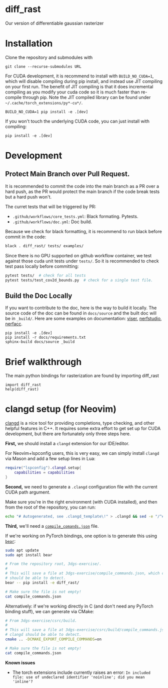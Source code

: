 # diff_rast

Our version of differentiable gaussian rasterizer

# Installation
Clone the repository and submodules with

```
git clone --recurse-submodules URL
```

For CUDA development, it is recommend to install with `BUILD_NO_CUDA=1`, which
will disable compiling during pip install, and instead use JIT compiling on your
first run. The benefit of JIT compiling is that it does incremental compiling as
you modify your cuda code so it is much faster than re-compile through pip. Note
the JIT compiled library can be found under `~/.cache/torch_extensions/py*-cu*/`.

```
BUILD_NO_CUDA=1 pip install -e .[dev]
```

If you won't touch the underlying CUDA code, you can just install with compiling:

```
pip install -e .[dev]
```

# Development

## Protect Main Branch over Pull Request.

It is recommended to commit the code into the main branch as a PR over a hard push, as the
PR would protect the main branch if the code break tests but a hard push won't.

The curret tests that will be triggered by PR:

- `.github/workflows/core_tests.yml`: Black formating. Pytests.
- `.github/workflows/doc.yml`: Doc build.

Because we check for black formatting, it is recommend to run black before commit in the code:

```bash
black . diff_rast/ tests/ examples/
```

Since there is no GPU supported on github workflow container, we test against those cuda unit tests under `tests/`. So it is recommended to check test pass locally before committing:

```bash
pytest tests/  # check for all tests
pytest tests/test_cov2d_bounds.py  # check for a single test file.
```



## Build the Doc Locally
If you want to contribute to the doc, here is the way to build it locally. The source code of the doc can be found in `docs/source` and the built doc will be in `_build/`. Here are some examples on documentation: [viser](https://github.com/nerfstudio-project/viser/tree/main/docs/source), [nerfstudio](https://github.com/nerfstudio-project/nerfstudio/tree/main/docs), [nerfacc](https://github.com/KAIR-BAIR/nerfacc/tree/master/docs/source).

```
pip install -e .[dev]
pip install -r docs/requirements.txt
sphinx-build docs/source _build 
```



# Brief walkthrough

The main python bindings for rasterization are found by importing diff_rast

```
import diff_rast
help(diff_rast)
```

# clangd setup (for Neovim)

[clangd](https://clangd.llvm.org/) is a nice tool for providing completions,
type checking, and other helpful features in C++. It requires some extra effort
to get set up for CUDA development, but there are fortunately only three steps
here.

**First,** we should install a `clangd` extension for our IDE/editor.

For Neovim+lspconfig users, this is very easy, we can simply install `clangd`
via Mason and add a few setup lines in Lua:

```lua
require("lspconfig").clangd.setup{
    capabilities = capabilities
}
```

**Second,** we need to generate a `.clangd` configuration file with the current
CUDA path argument.

Make sure you're in the right environment (with CUDA installed), and then from
the root of the repository, you can run:

```sh
echo "# Autogenerated, see .clangd_template\!" > .clangd && sed -e "/^#/d" -e "s|YOUR_CUDA_PATH|$(dirname $(dirname $(which nvcc)))|" .clangd_template >> .clangd
```

**Third,** we'll need a
[`compile_comands.json`](https://clang.llvm.org/docs/JSONCompilationDatabase.html)
file.

If we're working on PyTorch bindings, one option is to generate this using
[`bear`](https://github.com/rizsotto/Bear):

```sh
sudo apt update
sudo apt install bear

# From the repository root, 3dgs-exercise/.
#
# This will save a file at 3dgs-exercise/compile_commands.json, which clangd
# should be able to detect.
bear -- pip install -e diff_rast/

# Make sure the file is not empty!
cat compile_commands.json
```

Alternatively: if we're working directly in C (and don't need any PyTorch
binding stuff), we can generate via CMake:

```sh
# From 3dgs-exercise/csrc/build.
#
# This will save a file at 3dgs-exercise/csrc/build/compile_commands.json, which
# clangd should be able to detect.
cmake .. -DCMAKE_EXPORT_COMPILE_COMMANDS=on

# Make sure the file is not empty!
cat compile_commands.json
```

**Known issues**

- The torch extensions include currently raises an error:
  `In included file: use of undeclared identifier 'noinline'; did you mean 'inline'?`
